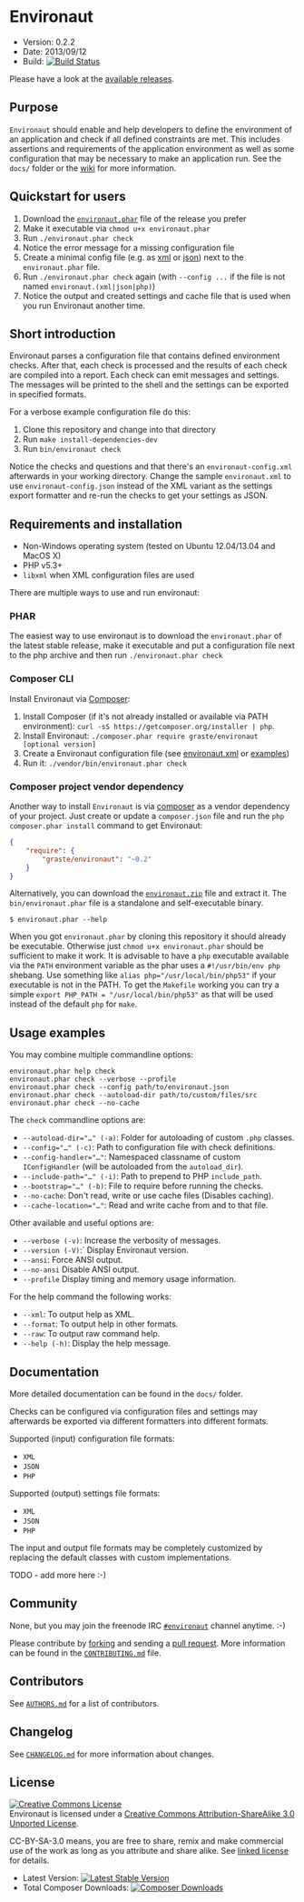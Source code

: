 # Environaut

* Version: 0.2.2
* Date: 2013/09/12
* Build: [![Build Status](https://secure.travis-ci.org/graste/environaut.png)](http://travis-ci.org/graste/environaut)

Please have a look at the [available releases](https://github.com/graste/environaut/releases).

## Purpose

`Environaut` should enable and help developers to define the environment of an
application and check if all defined constraints are met. This includes
assertions and requirements of the application environment as well as some
configuration that may be necessary to make an application run. See the
`docs/` folder or the [wiki](https://github.com/graste/environaut/wiki) for more
information.

## Quickstart for users

1. Download the [`environaut.phar`](https://raw.github.com/graste/environaut/master/bin/environaut.phar) file of the release you prefer
1. Make it executable via `chmod u+x environaut.phar`
1. Run `./environaut.phar check`
1. Notice the error message for a missing configuration file
1. Create a minimal config file (e.g. as
   [xml](docs/examples/minimal.example.xml) or
   [json](docs/examples/minimal.example.json)) next to the `environaut.phar` file.
1. Run `./environaut.phar check` again (with ```--config ...``` if the file is not named ```environaut.(xml|json|php)```)
1. Notice the output and created settings and cache file that is used when you
   run Environaut another time.

## Short introduction

Environaut parses a configuration file that contains defined environment checks.
After that, each check is processed and the results of each check are compiled
into a report. Each check can emit messages and settings. The messages will be
printed to the shell and the settings can be exported in specified formats.

For a verbose example configuration file do this:

1. Clone this repository and change into that directory
1. Run ```make install-dependencies-dev```
1. Run ```bin/environaut check```

Notice the checks and questions and that there's an ```environaut-config.xml```
afterwards in your working directory. Change the sample ```environaut.xml```
to use ```environaut-config.json``` instead of the XML variant as the settings
export formatter and re-run the checks to get your settings as JSON.

## Requirements and installation

- Non-Windows operating system (tested on Ubuntu 12.04/13.04 and MacOS X)
- PHP v5.3+
- `libxml` when XML configuration files are used

There are multiple ways to use and run environaut:

### PHAR

The easiest way to use environaut is to download the `environaut.phar` of the
latest stable release, make it executable and put a configuration file next to
the php archive and then run ```./environaut.phar check```

### Composer CLI

Install Environaut via [Composer](http://getcomposer.org/):

1. Install Composer (if it's not already installed or available via PATH
   environment): ```curl -sS https://getcomposer.org/installer | php```.
1. Install Environaut: ```./composer.phar require graste/environaut [optional version]```
1. Create a Environaut configuration file (see [environaut.xml](environaut.xml)
   or [examples](docs/examples/))
1. Run it: ```./vendor/bin/environaut.phar check```

### Composer project vendor dependency

Another way to install `Environaut` is via [composer](http://getcomposer.org) as
a vendor dependency of your project. Just create or update a `composer.json`
file and run the `php composer.phar install` command to get Environaut:

```json
{
    "require": {
        "graste/environaut": "~0.2"
    }
}
```

Alternatively, you can download the
[`environaut.zip`](https://github.com/graste/environaut/archive/master.zip)
file and extract it. The `bin/environaut.phar` file is a standalone and
self-executable binary.

    $ environaut.phar --help

When you got `environaut.phar` by cloning this repository it should already be
executable. Otherwise just `chmod u+x environaut.phar` should be sufficient to
make it work. It is advisable to have a `php` executable available via the
`PATH` environment variable as the phar uses a `#!/usr/bin/env php` shebang.
Use something like ```alias php="/usr/local/bin/php53"``` if your executable
is not in the PATH. To get the `Makefile` working you can try a simple
```export PHP_PATH = "/usr/local/bin/php53"``` as that will be used instead of
the default `php` for `make`.

## Usage examples

You may combine multiple commandline options:

    environaut.phar help check
    environaut.phar check --verbose --profile
    environaut.phar check --config path/to/environaut.json
    environaut.phar check --autoload-dir path/to/custom/files/src
    environaut.phar check --no-cache

The `check` commandline options are:

- ```--autoload-dir="…" (-a)```: Folder for autoloading of custom `.php` classes.
- ```--config="…" (-c)```: Path to configuration file with check definitions.
- ```--config-handler="…"```: Namespaced classname of custom `IConfigHandler`
                              (will be autoloaded from the ```autoload_dir```).
- ```--include-path="…" (-i)```: Path to prepend to PHP ```include_path```.
- ```--bootstrap="…" (-b)```: File to require before running the checks.
- ```--no-cache```: Don't read, write or use cache files (Disables caching).
- ```--cache-location="…"```: Read and write cache from and to that file.

Other available and useful options are:

- `--verbose (-v)`: Increase the verbosity of messages.
- `--version (-V)`:` Display Environaut version.
- `--ansi`: Force ANSI output.
- `--no-ansi` Disable ANSI output.
- `--profile` Display timing and memory usage information.

For the help command the following works:

- `--xml`: To output help as XML.
- `--format`: To output help in other formats.
- `--raw`: To output raw command help.
- `--help (-h)`: Display the help message.

## Documentation

More detailed documentation can be found in the ```docs/``` folder.

Checks can be configured via configuration files and settings may
afterwards be exported via different formatters into different formats.

Supported (input) configuration file formats:

- `XML`
- `JSON`
- `PHP`

Supported (output) settings file formats:

- `XML`
- `JSON`
- `PHP`

The input and output file formats may be completely customized by replacing
the default classes with custom implementations.

TODO - add more here :-)

## Community

None, but you may join the freenode IRC [`#environaut`](irc://irc.freenode.org/environaut) channel anytime. :-)

Please contribute by [forking](http://help.github.com/forking/) and sending a
[pull request](http://help.github.com/pull-requests/). More information can be
found in the [`CONTRIBUTING.md`](CONTRIBUTING.md) file.

## Contributors

See [`AUTHORS.md`](AUTHORS.md) for a list of contributors.

## Changelog

See [`CHANGELOG.md`](CHANGELOG.md) for more information about changes.

## License

<a rel="license" href="http://creativecommons.org/licenses/by-sa/3.0/deed.en_US"><img alt="Creative Commons License" style="border-width:0" src="http://i.creativecommons.org/l/by-sa/3.0/88x31.png" /></a><br /><span xmlns:dct="http://purl.org/dc/terms/" property="dct:title">Environaut</span> is licensed under a <a rel="license" href="http://creativecommons.org/licenses/by-sa/3.0/deed.en_US">Creative Commons Attribution-ShareAlike 3.0 Unported License</a>.

CC-BY-SA-3.0 means, you are free to share, remix and make commercial use of the
work as long as you attribute and share alike. See [linked license](LICENSE.md) for details.

* Latest Version: [![Latest Stable Version](https://poser.pugx.org/graste/environaut/version.png)](https://packagist.org/packages/graste/environaut)
* Total Composer Downloads: [![Composer Downloads](https://poser.pugx.org/graste/environaut/d/total.png)](https://packagist.org/packages/graste/environaut)
